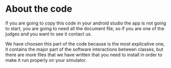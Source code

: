 # About the code
If you are going to copy this code in your android studio the app is not going to start, you are going to need all the document file, so if you are one of the judges and you want to see it contact us.

We have choosen this part of the code because is the most explicative one, it contains the major part of the software interactions between classes, but there are more files that we have written that you need to install in order to make it run properly on your simulator.
